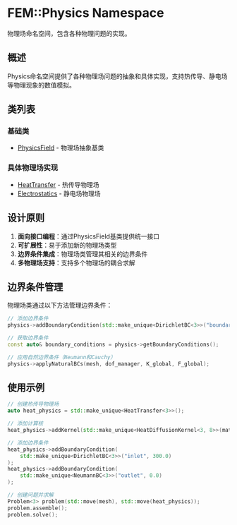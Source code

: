 # FEM::Physics Namespace

物理场命名空间，包含各种物理问题的实现。

## 概述

Physics命名空间提供了各种物理场问题的抽象和具体实现，支持热传导、静电场等物理现象的数值模拟。

## 类列表

### 基础类
- [PhysicsField](classes/PhysicsField.md) - 物理场抽象基类

### 具体物理场实现
- [HeatTransfer](classes/HeatTransfer.md) - 热传导物理场
- [Electrostatics](classes/Electrostatics.md) - 静电场物理场

## 设计原则

1. **面向接口编程**：通过PhysicsField基类提供统一接口
2. **可扩展性**：易于添加新的物理场类型
3. **边界条件集成**：物理场类管理其相关的边界条件
4. **多物理场支持**：支持多个物理场的耦合求解

## 边界条件管理

物理场类通过以下方法管理边界条件：

```cpp
// 添加边界条件
physics->addBoundaryCondition(std::make_unique<DirichletBC<3>>("boundary_name", value));

// 获取边界条件
const auto& boundary_conditions = physics->getBoundaryConditions();

// 应用自然边界条件（Neumann和Cauchy）
physics->applyNaturalBCs(mesh, dof_manager, K_global, F_global);
```

## 使用示例

```cpp
// 创建热传导物理场
auto heat_physics = std::make_unique<HeatTransfer<3>>();

// 添加计算核
heat_physics->addKernel(std::make_unique<HeatDiffusionKernel<3, 8>>(material));

// 添加边界条件
heat_physics->addBoundaryCondition(
    std::make_unique<DirichletBC<3>>("inlet", 300.0)
);
heat_physics->addBoundaryCondition(
    std::make_unique<NeumannBC<3>>("outlet", 0.0)
);

// 创建问题并求解
Problem<3> problem(std::move(mesh), std::move(heat_physics));
problem.assemble();
problem.solve();
```